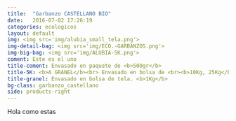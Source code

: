 ```yaml
---
title:  "Garbanzo CASTELLANO BIO"
date:   2016-07-02 17:26:19
categories: ecologicos
layout: default
img: <img src='img/alubia_small_tela.png'>
img-detail-bag: <img src='img/ECO.-GARBANZOS.png'>
img-big-bag: <img src='img/ALUBIA-5K.png'>
coment: Este es el uno
title-coment: Envasado en paquete de <b>500gr</b>
title-5K: <b>A GRANEL</b><br> Envasado en bolsa de <br><b>10Kg, 25Kg</b> 
title-granel: Envasado en bolsa de tela. <b>1Kg</b> 
bg-class: garbanzo_castellano
side: products-right
---
```


Hola como estas
